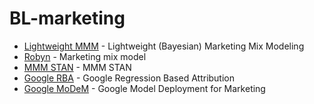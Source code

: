# BL-marketing

- [Lightweight MMM](https://github.com/google/lightweight_mmm) - Lightweight (Bayesian) Marketing Mix Modeling
- [Robyn](https://github.com/facebookexperimental/Robyn) - Marketing mix model
- [MMM STAN](https://github.com/sibylhe/mmm_stan) - MMM STAN
- [Google RBA](https://github.com/google/rba) - Google Regression Based Attribution
- [Google MoDeM](https://github.com/google/modem) - Google Model Deployment for Marketing
